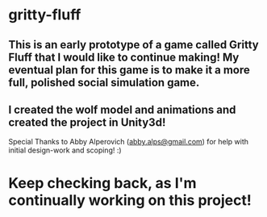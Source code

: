 # gritty-fluff

## This is an early prototype of a game called Gritty Fluff that I would like to continue making! My eventual plan for this game is to make it a more full, polished social simulation game.

## I created the wolf model and animations and created the project in Unity3d!

Special Thanks to Abby Alperovich (abby.alps@gmail.com) for help with initial design-work and scoping! :)

# Keep checking back, as I'm continually working on this project!
